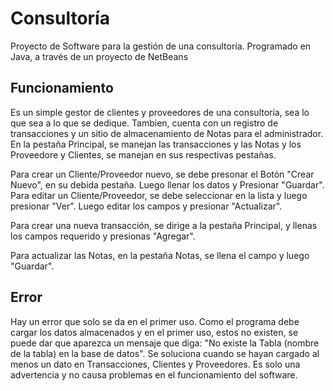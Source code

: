 Consultoría
===========

Proyecto de Software para la gestión de una consultoría. Programado en Java, a través de un proyecto de NetBeans


Funcionamiento
--------------

Es un simple gestor de clientes y proveedores de una consultoría, sea lo que sea a lo que se dedique.
Tambien, cuenta con un registro de transacciones y un sitio de almacenamiento de Notas para el administrador.
En la pestaña Principal, se manejan las transacciones y las Notas y los Proveedore y Clientes, se manejan en sus respectivas pestañas.

Para crear un Cliente/Proveedor nuevo, se debe presonar el Botón "Crear Nuevo", en su debida pestaña. Luego llenar los datos y Presionar "Guardar".
Para editar un Cliente/Proveedor, se debe seleccionar en la lista y luego presionar "Ver". Luego editar los campos y presionar "Actualizar".

Para crear una nueva transacción, se dirige a la pestaña Principal, y llenas los campos requerido y presionas "Agregar".

Para actualizar las Notas, en la pestaña Notas, se llena el campo y luego "Guardar".

Error
-----

Hay un error que solo se da en el primer uso.
Como el programa debe cargar los datos almacenados y en el primer uso, estos no existen, se puede dar que aparezca un mensaje que diga: "No existe la Tabla (nombre de la tabla) en la base de datos".
Se soluciona cuando se hayan cargado al menos un dato en Transacciones, Clientes y Proveedores. Es solo una advertencia y no causa problemas en el funcionamiento del software.
